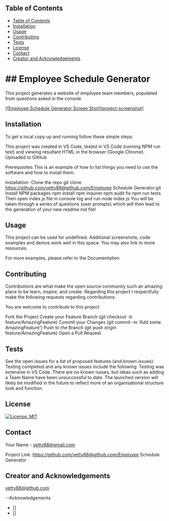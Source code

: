  <!-- TABLE OF CONTENTS -->
## Table of Contents

- [Table of Contents](#table-of-contents)
- [Installation](#installation)
- [Usage](#usage)
- [Contributing](#contributing)
- [Tests](#tests)
- [License](#license)
- [Contact](#contact)
- [Creator and Acknowledgements](#creator-and-acknowledgements)

<h1> ## Employee Schedule Generator </h1>

  This project generates a website of employee team members, populated from questions asked in the console

  [![Employee Schedule Generator Screen Shot][project-screenshot]](https://example.com)


## Installation
To get a local copy up and running follow these simple steps.

This project was created in VS Code, tested in VS Code (running NPM run test) and viewing resultant HTML in the browser (Google Chrome). Uploaded to GitHub

Prerequisites
This is an example of how to list things you need to use the software and how to install them.

Installation-
  Clone the repo
    git clone https://github.com/vetty88@github.com/Employee Schedule Generator.git
  Install NPM packages
    npm install
    npm inquirer
    npm audit fix
    npm run tests
  Then open index.js file in console log and run
    node index.js
  You will be taken through a series of questions (user prompts) which will then lead to the generation of your new readme.md file!


## Usage

This project can be used for undefined. Additional screenshots, code examples and demos work well in this space. You may also link to more resources.

For more examples, please refer to the Documentation

## Contributing

Contributions are what make the open source community such an amazing place to be learn, inspire, and create. Regarding this project I respectfully make the following requests regarding contributions:


You are welcome to contribute to this project

Fork the Project
  Create your Feature Branch 
    (git checkout -b feature/AmazingFeature)
  Commit your Changes 
    (git commit -m 'Add some AmazingFeature')
  Push to the Branch 
    (git push origin feature/AmazingFeature)
  Open a Pull Request

## Tests

See the open issues for a list of proposed features (and known issues). Testing completed and any known issues include the following:
 Testing was extensive in VS Code. There are no known issues, but ideas such as adding a Team Name have been unsuccessful to date. The launched version will likely be modified in the future to reflect more of an organisational structure look and function.
 
## License

[![License: MIT](https://img.shields.io/badge/License-MIT-yellow.svg)](https://opensource.org/licenses/MIT)

## Contact

Your Name - vetty88@gmail.com

Project Link: https://github.com/vetty88@github.com/Employee Schedule Generator

## Creator and Acknowledgements

vetty88@github.com

--Acknowledgements
* []
* []
